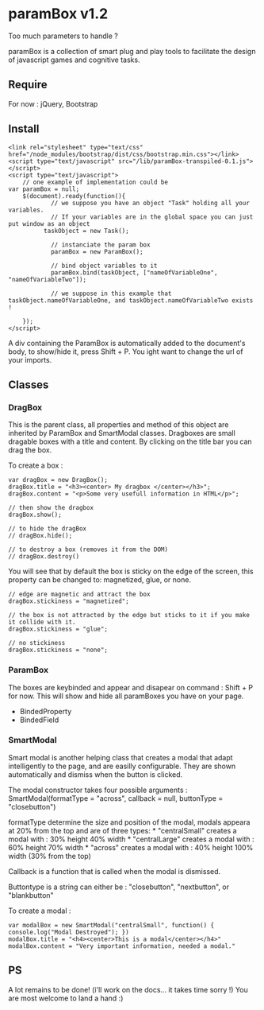 # paramBox v1.2

Too much parameters to handle ? 

paramBox is a collection of smart plug and play tools to facilitate the design of javascript games and cognitive tasks.


## Require

For now : jQuery, Bootstrap

## Install
	<link rel="stylesheet" type="text/css" href="/node_modules/bootstrap/dist/css/bootstrap.min.css"></link>
	<script type="text/javascript" src="/lib/paramBox-transpiled-0.1.js"></script>
	<script type="text/javascript">
		// one example of implementation could be
    var paramBox = null;
		$(document).ready(function(){
				// we suppose you have an object "Task" holding all your variables. 
				// If your variables are in the global space you can just put window as an object
			  taskObject = new Task();			
				
				// instanciate the param box
				paramBox = new ParamBox();

				// bind object variables to it
				paramBox.bind(taskObject, ["nameOfVariableOne", "nameOfVariableTwo"]);

				// we suppose in this example that taskObject.nameOfVariableOne, and taskObject.nameOfVariableTwo exists !
			
		});
	</script>


A div containing the ParamBox is automatically added to the document's body, to show/hide it, press Shift + P. You ight want to change the url of your imports.


## Classes

### DragBox

This is the parent class, all properties and method of this object are inherited by ParamBox and SmartModal classes. Dragboxes are small dragable boxes with a title and content. By clicking on the title bar you can drag the box. 

To create a box :

	var dragBox = new DragBox();
	dragBox.title = "<h3><center> My dragbox </center></h3>";
	dragBox.content = "<p>Some very usefull information in HTML</p>";

	// then show the dragbox
	dragBox.show();

	// to hide the dragBox
	// dragBox.hide();

	// to destroy a box (removes it from the DOM)
	// dragBox.destroy()


You will see that by default the box is sticky on the edge of the screen, this property can be changed to: magnetized, glue, or none.
	
	// edge are magnetic and attract the box
	dragBox.stickiness = "magnetized";
	
	// the box is not attracted by the edge but sticks to it if you make it collide with it.
	dragBox.stickiness = "glue";

	// no stickiness
	dragBox.stickiness = "none";


### ParamBox

The boxes are keybinded and appear and disapear on command : Shift + P for now. This will show and hide all paramBoxes you have on your page.


* BindedProperty
* BindedField

### SmartModal

Smart modal is another helping class that creates a modal that adapt intelligently to the page, and are easilly configurable. They are shown automatically and dismiss when the button is clicked.

The modal constructor takes four possible arguments :
	SmartModal(formatType = "across", callback = null, buttonType = "closebutton")

formatType determine the size and position of the modal, modals appeara at 20% from the top and are of three types: 
	* "centralSmall" creates a modal with : 30% height 40% width 
	* "centralLarge" creates a modal with : 60% height 70% width 
	* "across" creates a modal with : 40% height 100% width (30% from the top)

Callback is a function that is called when the modal is dismissed. 

Buttontype is a string can either be : "closebutton", "nextbutton", or "blankbutton"

To create a modal :

	var modalBox = new SmartModal("centralSmall", function() { console.log("Modal Destroyed"); })
	modalBox.title = "<h4><center>This is a modal</center></h4>"
	modalBox.content = "Very important information, needed a modal."



## PS

A lot remains to be done! (i'll work on the docs... it takes time sorry !)
You are most welcome to land a hand :)

